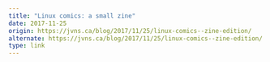 ```yaml
---
title: "Linux comics: a small zine"
date: 2017-11-25
origin: https://jvns.ca/blog/2017/11/25/linux-comics--zine-edition/
alternate: https://jvns.ca/blog/2017/11/25/linux-comics--zine-edition/
type: link
---
```



